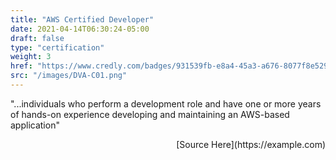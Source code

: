 ```yaml
---
title: "AWS Certified Developer"
date: 2021-04-14T06:30:24-05:00
draft: false
type: "certification"
weight: 3
href: "https://www.credly.com/badges/931539fb-e8a4-45a3-a676-8077f8e529f5/public_url"
src: "/images/DVA-C01.png"
---
```


"...individuals who perform a development role and have one or more years of hands-on experience developing and maintaining an AWS-based application"
<div style="text-align: right">[Source Here](https://example.com)</div>
